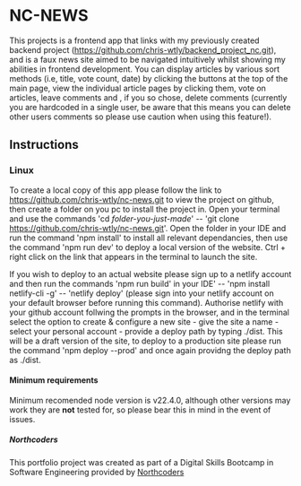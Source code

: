 # NC-NEWS

This projects is a frontend app that links with my previously created backend project (https://github.com/chris-wtly/backend_project_nc.git), and is a faux news site aimed to be navigated intuitively whilst showing my abilities in frontend development. You can display articles by various sort methods (i.e, title, vote count, date) by clicking the buttons at the top of the main page, view the individual article pages by clicking them, vote on articles, leave comments and , if you so chose, delete comments (currently you are hardcoded in a single user, be aware that this means you can delete other users comments so please use caution when using this feature!).

## Instructions

### Linux

To create a local copy of this app please follow the link to https://github.com/chris-wtly/nc-news.git to view the project on github, then create a folder on you pc to install the project in. Open your terminal and use the commands 'cd _folder-you-just-made_' -- 'git clone https://github.com/chris-wtly/nc-news.git'. Open the folder in your IDE and run the command 'npm install' to install all relevant dependancies, then use the command 'npm run dev' to deploy a local version of the website. Ctrl + right click on the link that appears in the terminal to launch the site.

If you wish to deploy to an actual website please sign up to a netlify account and then run the commands 'npm run build' in your IDE' -- 'npm install netlify-cli -g' -- 'netlify deploy' (please sign into your netlify account on your default browser before running this command). Authorise netlify with your github account follwing the prompts in the browser, and in the terminal select the option to create & configure a new site - give the site a name - select your personal account - provide a deploy path by typing ./dist. This will be a draft version of the site, to deploy to a production site please run the command 'npm deploy --prod' and once again providng the deploy path as ./dist.

#### Minimum requirements

Minimum recomended node version is v22.4.0, although other versions may work they are **not** tested for, so please bear this in mind in the event of issues.

##### Northcoders

This portfolio project was created as part of a Digital Skills Bootcamp in Software Engineering provided by [Northcoders](https://northcoders.com/)
